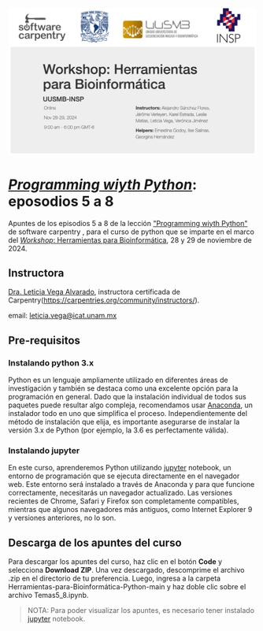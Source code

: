![](img/PresentaLogos.png)

# [*Programming wiyth Python*](https://swcarpentry.github.io/python-novice-inflammation/): eposodios 5 a 8 
Apuntes de los episodios 5 a 8 de la lección ["Programming wiyth Python"](https://swcarpentry.github.io/python-novice-inflammation/) de software carpentry , para el curso de python que se imparte en el marco del [*Workshop*: Herramientas para Bioinformática](https://tgodoy.github.io/2024-11-28-UUSMB_INSP-online/), 28 y 29 de noviembre de 2024.

## Instructora

[Dra. Leticia Vega Alvarado](https://www.icat.unam.mx/dra-leticia-vega-alvarado/), instructora certificada de Carpentry(https://carpentries.org/community/instructors/).

email: leticia.vega@icat.unam.mx

## Pre-requisitos

### Instalando python 3.x

Python es un lenguaje ampliamente utilizado en diferentes áreas de investigación y también se destaca como una excelente opción para la programación en general. Dado que la instalación individual de todos sus paquetes puede resultar algo compleja, recomendamos usar [Anaconda](https://www.anaconda.com/), un instalador todo en uno que simplifica el proceso. Independientemente del método de instalación que elija, es importante asegurarse de instalar la versión 3.x de Python (por ejemplo, la 3.6 es perfectamente válida).

### Instalando jupyter

En este curso, aprenderemos Python utilizando [jupyter](https://jupyter.org/) notebook, un entorno de programación que se ejecuta directamente en el navegador web. Este entorno será instalado a través de Anaconda y para que funcione correctamente, necesitarás un navegador actualizado. Las versiones recientes de Chrome, Safari y Firefox son completamente compatibles, mientras que algunos navegadores más antiguos, como Internet Explorer 9 y versiones anteriores, no lo son.

## Descarga de los apuntes del curso

Para descargar los apuntes del curso, haz clic en el botón **Code** y selecciona **Download ZIP**. Una vez descargado, descomprime el archivo .zip en el directorio de tu preferencia. Luego, ingresa a la carpeta Herramientas-para-Bioinformática-Python-main y haz doble clic sobre el archivo Temas5_8.ipynb.
> NOTA: Para poder visualizar los apuntes, es necesario tener instalado [jupyter](https://jupyter.org/) notebook.

